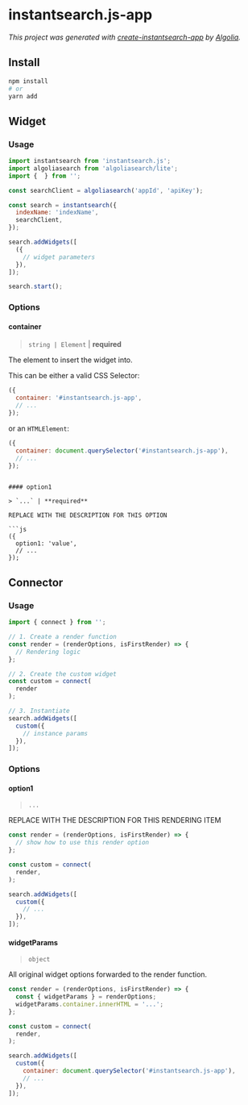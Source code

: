 # instantsearch.js-app

_This project was generated with [create-instantsearch-app](https://github.com/algolia/create-instantsearch-app) by [Algolia](https://algolia.com)._



## Install

```bash
npm install 
# or
yarn add 
```

## Widget

### Usage

```js
import instantsearch from 'instantsearch.js';
import algoliasearch from 'algoliasearch/lite';
import {  } from '';

const searchClient = algoliasearch('appId', 'apiKey');

const search = instantsearch({
  indexName: 'indexName',
  searchClient,
});

search.addWidgets([
  ({
    // widget parameters
  }),
]);

search.start();
```

### Options

#### container

> `string | Element` | **required**

The element to insert the widget into.

This can be either a valid CSS Selector:

```js
({
  container: '#instantsearch.js-app',
  // ...
});
```

or an `HTMLElement`:

```js
({
  container: document.querySelector('#instantsearch.js-app'),
  // ...
});
```
```

#### option1

> `...` | **required**

REPLACE WITH THE DESCRIPTION FOR THIS OPTION

```js
({
  option1: 'value',
  // ...
});
```


## Connector

### Usage

```js
import { connect } from '';

// 1. Create a render function
const render = (renderOptions, isFirstRender) => {
  // Rendering logic
};

// 2. Create the custom widget
const custom = connect(
  render
);

// 3. Instantiate
search.addWidgets([
  custom({
    // instance params
  }),
]);
```

### Options

#### option1

> `...`

REPLACE WITH THE DESCRIPTION FOR THIS RENDERING ITEM


```js
const render = (renderOptions, isFirstRender) => {
  // show how to use this render option
};

const custom = connect(
  render,
);

search.addWidgets([
  custom({
    // ...
  }),
]);
```

#### widgetParams

> `object`

All original widget options forwarded to the render function.

```js
const render = (renderOptions, isFirstRender) => {
  const { widgetParams } = renderOptions;
  widgetParams.container.innerHTML = '...';
};

const custom = connect(
  render,
);

search.addWidgets([
  custom({
    container: document.querySelector('#instantsearch.js-app'),
    // ...
  }),
]);
```
